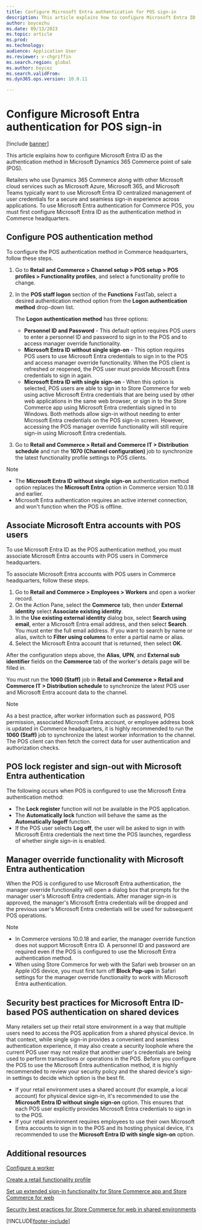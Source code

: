 ```yaml
---
title: Configure Microsoft Entra authentication for POS sign-in
description: This article explains how to configure Microsoft Entra ID as the authentication method in Microsoft Dynamics 365 Commerce point of sale.
author: boycezhu
ms.date: 09/13/2023
ms.topic: article
ms.prod: 
ms.technology: 
audience: Application User
ms.reviewer: v-chgriffin
ms.search.region: global
ms.author: boycez
ms.search.validFrom: 
ms.dyn365.ops.version: 10.0.11

---
```


# Configure Microsoft Entra authentication for POS sign-in

[!include [banner](includes/banner.md)]

This article explains how to configure Microsoft Entra ID as the authentication method in Microsoft Dynamics 365 Commerce point of sale (POS).

Retailers who use Dynamics 365 Commerce along with other Microsoft cloud services such as Microsoft Azure, Microsoft 365, and Microsoft Teams typically want to use Microsoft Entra ID centralized management of user credentials for a secure and seamless sign-in experience across applications. To use Microsoft Entra authentication for Commerce POS, you must first configure Microsoft Entra ID as the authentication method in Commerce headquarters.

## Configure POS authentication method

To configure the POS authentication method in Commerce headquarters, follow these steps.
	
1. Go to **Retail and Commerce \> Channel setup \> POS setup \> POS profiles \> Functionality profiles**, and select a functionality profile to change.
1. In the **POS staff logon** section of the **Functions** FastTab, select a desired authentication method option from the **Logon authentication method** drop-down list.

    The **Logon authentication method** has three options:
	
    - **Personnel ID and Password** - This default option requires POS users to enter a personnel ID and password to sign in to the POS and to access manager override functionality.
    - **Microsoft Entra ID without single sign-on** - This option requires POS users to use Microsoft Entra credentials to sign in to the POS and access manager override functionality. When the POS client is refreshed or reopened, the POS user must provide Microsoft Entra credentials to sign in again.
    - **Microsoft Entra ID with single sign-on** - When this option is selected, POS users are able to sign in to Store Commerce for web using active Microsoft Entra credentials that are being used by other web applications in the same web browser, or sign in to the Store Commerce app using Microsoft Entra credentials signed in to Windows. Both methods allow sign-in without needing to enter Microsoft Entra credentials on the POS sign-in screen. However, accessing the POS manager override functionality will still require sign-in using Microsoft Entra credentials.

1. Go to **Retail and Commerce > Retail and Commerce IT > Distribution schedule** and run the **1070 (Channel configuration)** job to synchronize the latest functionality profile settings to POS clients.

> [!NOTE]
> - The **Microsoft Entra ID without single sign-on** authentication method option replaces the **Microsoft Entra** option in Commerce version 10.0.18 and earlier.
> - Microsoft Entra authentication requires an active internet connection, and won't function when the POS is offline.

## Associate Microsoft Entra accounts with POS users

To use Microsoft Entra ID as the POS authentication method, you must associate Microsoft Entra accounts with POS users in Commerce headquarters. 

To associate Microsoft Entra accounts with POS users in Commerce headquarters, follow these steps.
	
1. Go to **Retail and Commerce \> Employees \> Workers** and open a worker record.
1. On the Action Pane, select the **Commerce** tab, then under **External identity** select **Associate existing identity**. 
1. In the **Use existing external identity** dialog box, select **Search using email**, enter a Microsoft Entra email address, and then select **Search**. You must enter the full email address. If you want to search by name or alias, switch to **Filter using columns** to enter a partial name or alias.
1. Select the Microsoft Entra account that is returned, then select **OK**.

After the configuration steps above, the **Alias**, **UPN**, and **External sub identifier** fields on the **Commerce** tab of the worker's details page will be filled in.

You must run the **1060 (Staff)** job in **Retail and Commerce > Retail and Commerce IT > Distribution schedule** to synchronize the latest POS user and Microsoft Entra account data to the channel.

> [!NOTE]
> As a best practice, after worker information such as password, POS permission, associated Microsoft Entra account, or employee address book is updated in Commerce headquarters, it is highly recommended to run the **1060 (Staff)** job to synchronize the latest worker information to the channel. The POS client can then fetch the correct data for user authentication and authorization checks.

## POS lock register and sign-out with Microsoft Entra authentication

The following occurs when POS is configured to use the Microsoft Entra authentication method:

- The **Lock register** function will not be available in the POS application. 
- The **Automatically lock** function will behave the same as the **Automatically logoff** function.
- If the POS user selects **Log off**, the user will be asked to sign in with Microsoft Entra credentials the next time the POS launches, regardless of whether single sign-in is enabled.

## Manager override functionality with Microsoft Entra authentication

When the POS is configured to use Microsoft Entra authentication, the manager override functionality will open a dialog box that prompts for the manager user's Microsoft Entra credentials. After manager sign-in is approved, the manager's Microsoft Entra credentials will be dropped and the previous user's Microsoft Entra credentials will be used for subsequent POS operations.

> [!NOTE]
> - In Commerce versions 10.0.18 and earlier, the manager override function does not support Microsoft Entra ID. A personnel ID and password are required even if the POS is configured to use the Microsoft Entra authentication method.
> - When using Store Commerce for web with the Safari web browser on an Apple iOS device, you must first turn off **Block Pop-ups** in Safari settings for the manager override functionality to work with Microsoft Entra authentication. 

## Security best practices for Microsoft Entra ID-based POS authentication on shared devices

Many retailers set up their retail store environment in a way that multiple users need to access the POS application from a shared physical device. In that context, while single sign-in provides a convenient and seamless authentication experience, it may also create a security loophole where the current POS user may not realize that another user's credentials are being used to perform transactions or operations in the POS. Before you configure the POS to use the Microsoft Entra authentication method, it is highly recommended to review your security policy and the shared device's sign-in settings to decide which option is the best fit.

- If your retail environment uses a shared account (for example, a local account) for physical device sign-in, it's recommended to use the **Microsoft Entra ID without single sign-on** option. This ensures that each POS user explicitly provides Microsoft Entra credentials to sign in to the POS.
- If your retail environment requires employees to use their own Microsoft Entra accounts to sign in to the POS and its hosting physical device, it's recommended to use the **Microsoft Entra ID with single sign-on** option.

## Additional resources

[Configure a worker](tasks/worker.md)

[Create a retail functionality profile](retail-functionality-profile.md)

[Set up extended sign-in functionality for Store Commerce app and Store Commerce for web](extended-logon.md)

[Security best practices for Store Commerce for web in shared environments](dev-itpro/secure-retail-cloud-pos.md)



[!INCLUDE[footer-include](../includes/footer-banner.md)]